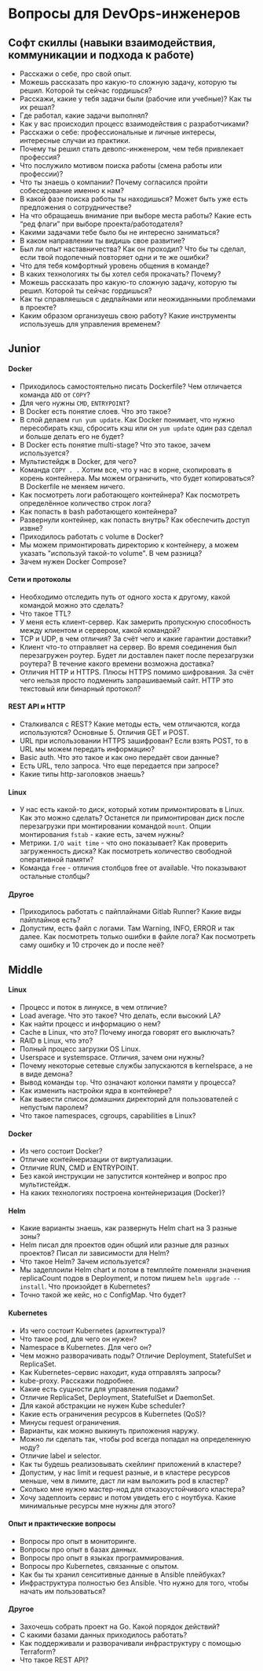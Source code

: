 # Вопросы для DevOps-инженеров

## Софт скиллы (навыки взаимодействия, коммуникации и подхода к работе)

* Расскажи о себе, про свой опыт.
* Можешь рассказать про какую-то сложную задачу, которую ты решил. Которой ты сейчас гордишься?
* Расскажи, какие у тебя задачи были (рабочие или учебные)? Как ты их решал?
* Где работал, какие задачи выполнял?
* Как у вас происходил процесс взаимодействия с разработчиками?
* Расскажи о себе: профессиональные и личные интересы, интересные случаи из практики.
* Почему ты решил стать девопс-инженером, чем тебя привлекает профессия?
* Что послужило мотивом поиска работы (смена работы или профессии)?
* Что ты знаешь о компании? Почему согласился пройти собеседование именно к нам?
* В какой фазе поиска работы ты находишься? Может быть уже есть предложения о сотрудничестве?
* На что обращаешь внимание при выборе места работы? Какие есть “ред флаги” при выборе проекта/работодателя?
* Какими задачами тебе было бы не интересно заниматься?
* В каком направлении ты видишь свое развитие?
* Был ли опыт наставничества? Как он проходил? Что бы ты сделал, если твой подопечный повторяет одни и те же ошибки?
* Что для тебя комфортный уровень общения в команде?
* В каких технологиях ты бы хотел себя прокачать? Почему?
* Можешь рассказать про какую-то сложную задачу, которую ты решил. Которой ты сейчас гордишься?
* Как ты справляешься с дедлайнами или неожиданными проблемами в проекте?
* Каким образом организуешь свою работу? Какие инструменты используешь для управления временем?

## Junior

#### Docker

* Приходилось самостоятельно писать Dockerfile? Чем отличается команда `ADD` от `COPY`?
* Для чего нужны `CMD`, `ENTRYPOINT`?
* В Docker есть понятие слоев. Что это такое?
* В слой делаем `run yum update`. Как Docker понимает, что нужно пересобирать кэш, сбросить кэш или он `yum update` один раз сделал и больше делать его не будет?
* В Docker есть понятие multi-stage? Что это такое, зачем используется?
* Мультистейдж в Docker, для чего?
* Команда `COPY . .` Хотим все, что у нас в корне, скопировать в корень контейнера. Мы можем ограничить, что будет копироваться? В Dockerfile не меняем ничего.
* Как посмотреть логи работающего контейнера? Как посмотреть определённое количество строк лога?
* Как попасть в bash работающего контейнера?
* Развернули контейнер, как попасть внутрь? Как обеспечить доступ извне?
* Приходилось работать с volume в Docker?
* Мы можем примонтировать директорию к контейнеру, а можем указать "используй такой-то volume". В чем разница?
* Зачем нужен Docker Compose?

#### Сети и протоколы

* Необходимо отследить путь от одного хоста к другому, какой командой можно это сделать?
* Что такое TTL?
* У меня есть клиент-сервер. Как замерить пропускную способность между клиентом и сервером, какой командой?
* TCP и UDP, в чем отличия? За счёт чего и какие гарантии доставки?
* Клиент что-то отправляет на сервер. Во время соединения был перезагружен роутер. Будет ли доставлен пакет после перезагрузки роутера? В течение какого времени возможна доставка?
* Отличия HTTP и HTTPS. Плюсы HTTPS помимо шифрования. За счёт чего нельзя просто подменить запрашиваемый сайт. HTTP это текстовый или бинарный протокол?

#### REST API и HTTP

* Сталкивался с REST? Какие методы есть, чем отличаются, когда используются? Основные 5. Отличия GET и POST.
* URL при использовании HTTPS зашифрован? Если взять POST, то в URL мы можем передать информацию?
* Basic auth. Что это такое и как оно передаёт свои данные?
* Есть URL, тело запроса. Что еще передается при запросе?
* Какие типы http-заголовков знаешь?

#### Linux

* У нас есть какой-то диск, который хотим примонтировать в Linux. Как это можно сделать? Останется ли примонтирован диск после перезагрузки при монтировании командой `mount`. Опции монтирования `fstab` - какие есть, зачем нужны?
* Метрики. `I/O wait time` - что оно показывает? Как проверить загруженность диска? Как посмотреть количество свободной оперативной памяти?
* Команда `free` - отличия столбцов free от available. Что показывают остальные столбцы?

#### Другое
* Приходилось работать с пайплайнами Gitlab Runner? Какие виды пайплайнов есть?
* Допустим, есть файл с логами. Там Warning, INFO, ERROR и так далее. Как посмотреть только ошибки в файле лога? Как посмотреть саму ошибку и 10 строчек до и после неё?

## Middle

#### Linux

* Процесс и поток в линуксе, в чем отличие?
* Load average. Что это такое? Что делать, если высокий LA?
* Как найти процесс и информацию о нем?
* Cache в Linux, что это? Почему иногда говорят его выключать?
* RAID в Linux, что это?
* Полный процесс загрузки OS Linux.
* Userspace и systemspace. Отличия, зачем они нужны?
* Почему некоторые сетевые службы запускаются в kernelspace, а не в виде демона?
* Вывод команды `top`. Что означают колонки памяти у процесса?
* Как изменить настройки ядра в контейнере?
* Как вывести список домашних директорий для пользователей с непустым паролем?
* Что такое namespaces, cgroups, capabilities в Linux?

#### Docker

* Из чего состоит Docker?
* Отличие контейнеризации от виртуализации.
* Отличие RUN, CMD и ENTRYPOINT.
* Без какой инструкции не запустится контейнер и вопрос про мультистейдж.
* На каких технологиях построена контейнеризация (Docker)?

#### Helm

* Какие варианты знаешь, как развернуть Helm chart на 3 разные зоны?
* Helm писал для проектов один общий или разные для разных проектов? Писал ли зависимости для Helm?
* Что такое Helm? Зачем используется?
* Мы задеплоили Helm chart и потом в темплейте поменяли значения replicaCount подов в Deployment, и потом пишем `helm upgrade --install`. Что произойдет в Kubernetes?
* Точно такой же кейс, но с ConfigMap. Что будет?

#### Kubernetes

* Из чего состоит Kubernetes (архитектура)?
* Что такое pod, для чего он нужен?
* Namespace в Kubernetes. Для чего он?
* Чем можно разворачивать поды? Отличие Deployment, StatefulSet и ReplicaSet.
* Как Kubernetes-сервис находит, куда отправлять запросы?
* kube-proxy. Расскажи подробнее.
* Какие есть сущности для управления подами?
* Отличие ReplicaSet, Deployment, StatefulSet и DaemonSet.
* Для какой абстракции не нужен Kube scheduler?
* Какие есть ограничения ресурсов в Kubernetes (QoS)?
* Минусы request ограничения.
* Варианты, как можно выкинуть приложения наружу.
* Можно ли сделать так, чтобы pod всегда попадал на определенную ноду?
* Отличие label и selector.
* Как ты будешь реализовывать скейлинг приложений в кластере?
* Допустим, у нас limit и request разные, и в кластере ресурсов меньше, чем в лимите, даст ли нам выложить pod в кластер?
* Сколько мне нужно мастер-нод для отказоустойчивого кластера?
* Хочу задеплоить сервис и потом увидеть его с ноутбука. Какие минимальные ресурсы мне нужны для этого?

#### Опыт и практические вопросы

* Вопросы про опыт в мониторинге.
* Вопросы про опыт в базах данных.
* Вопросы про опыт в языках программирования.
* Вопросы про Kubernetes, связанные с опытом.
* Как бы ты хранил сенситивные данные в Ansible плейбуках?
* Инфраструктура полностью без Ansible. Что нужно для того, чтобы начать им пользоваться?

#### Другое
* Захочешь собрать проект на Go. Какой порядок действий?
* С какими базами данных приходилось работать?
* Как поддерживали и разворачивали инфраструктуру с помощью Terraform?
* Что такое REST API?
